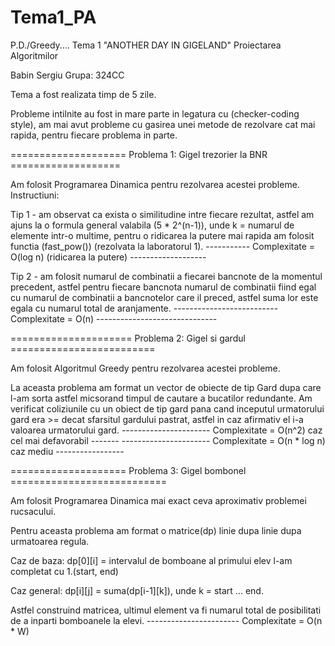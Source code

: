 # Tema1_PA
P.D./Greedy....
Tema 1 "ANOTHER DAY IN GIGELAND" Proiectarea Algoritmilor

Babin Sergiu
Grupa: 324CC

Tema a fost realizata timp de 5 zile.

Probleme intilnite au fost in mare parte in legatura cu (checker-coding style),
am mai avut probleme cu gasirea unei metode de rezolvare cat mai rapida, pentru
fiecare problema in parte.

====================  Problema 1: Gigel trezorier la BNR  ===================

Am folosit Programarea Dinamica pentru rezolvarea acestei probleme.
Instructiuni: 

Tip 1 - am observat ca exista o similitudine intre fiecare rezultat, astfel
am ajuns la o formula general valabila (5 * 2^(n-1)), unde k = numarul de 
elemente intr-o multime, pentru o ridicarea la putere mai rapida am folosit 
functia (fast_pow()) (rezolvata la laboratorul 1).
----------- Complexitate = O(log n) (ridicarea la putere) -------------------

Tip 2 - am folosit numarul de combinatii a fiecarei bancnote de la momentul
precedent, astfel pentru fiecare bancnota numarul de combinatii fiind egal cu 
numarul de combinatii a bancnotelor care il preced, astfel suma lor este egala 
cu numarul total de aranjamente. 
-------------------------- Complexitate = O(n) ------------------------------

=====================  Problema 2: Gigel si gardul  =========================

Am folosit Algoritmul Greedy pentru rezolvarea acestei probleme.

La aceasta problema am format un vector de obiecte de tip Gard dupa care l-am
sorta astfel micsorand timpul de cautare a bucatilor redundante.
Am verificat coliziunile cu un obiect de tip gard pana cand inceputul urmatorului
gard era >= decat sfarsitul gardului pastrat, astfel in caz afirmativ el i-a 
valoarea urmatorului gard.
----------------------  Complexitate = O(n^2) caz cel mai defavorabil  -------
----------------------  Complexitate = O(n * log n) caz mediu  -----------------

====================  Problema 3: Gigel bombonel  ===========================

Am folosit Programarea Dinamica mai exact ceva aproximativ problemei rucsacului.

Pentru aceasta problema am format o matrice(dp) linie dupa linie dupa urmatoarea 
regula.

Caz de baza: dp[0][i] = intervalul de bomboane al primului elev l-am completat 
cu 1.(start, end)

Caz general: dp[i][j] = suma(dp[i-1][k]), unde k = start ... end.

Astfel construind matricea, ultimul element va fi numarul total de posibilitati
de a inparti bomboanele la elevi.
-----------------------  Complexitate = O(n * W)
